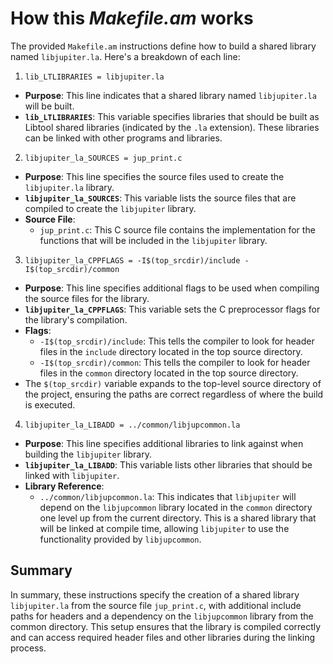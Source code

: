 # How this _Makefile.am_ works

The provided `Makefile.am` instructions define how to build a shared library named `libjupiter.la`. Here's a breakdown of each line:

1. `lib_LTLIBRARIES = libjupiter.la`
- **Purpose**: This line indicates that a shared library named `libjupiter.la` will be built.
- **`lib_LTLIBRARIES`**: This variable specifies libraries that should be built as Libtool shared libraries (indicated by the `.la` extension). These libraries can be linked with other programs and libraries.

2. `libjupiter_la_SOURCES = jup_print.c`
- **Purpose**: This line specifies the source files used to create the `libjupiter.la` library.
- **`libjupiter_la_SOURCES`**: This variable lists the source files that are compiled to create the `libjupiter` library.
- **Source File**: 
  - `jup_print.c`: This C source file contains the implementation for the functions that will be included in the `libjupiter` library.

3. `libjupiter_la_CPPFLAGS = -I$(top_srcdir)/include -I$(top_srcdir)/common`
- **Purpose**: This line specifies additional flags to be used when compiling the source files for the library.
- **`libjupiter_la_CPPFLAGS`**: This variable sets the C preprocessor flags for the library's compilation.
- **Flags**:
  - `-I$(top_srcdir)/include`: This tells the compiler to look for header files in the `include` directory located in the top source directory.
  - `-I$(top_srcdir)/common`: This tells the compiler to look for header files in the `common` directory located in the top source directory.
- The `$(top_srcdir)` variable expands to the top-level source directory of the project, ensuring the paths are correct regardless of where the build is executed.

4. `libjupiter_la_LIBADD = ../common/libjupcommon.la`
- **Purpose**: This line specifies additional libraries to link against when building the `libjupiter` library.
- **`libjupiter_la_LIBADD`**: This variable lists other libraries that should be linked with `libjupiter`.
- **Library Reference**:
  - `../common/libjupcommon.la`: This indicates that `libjupiter` will depend on the `libjupcommon` library located in the `common` directory one level up from the current directory. This is a shared library that will be linked at compile time, allowing `libjupiter` to use the functionality provided by `libjupcommon`.

## Summary

In summary, these instructions specify the creation of a shared library `libjupiter.la` from the source file `jup_print.c`, with additional include paths for headers and a dependency on the `libjupcommon` library from the common directory. This setup ensures that the library is compiled correctly and can access required header files and other libraries during the linking process.